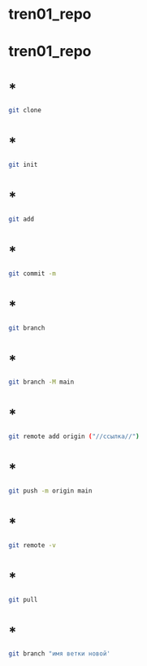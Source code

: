 ﻿# tren01_repo
# tren01_repo
# *
``` sh
git clone
```

# *
``` sh
git init
```
# *
``` sh
git add 
```

# * 
``` sh
git commit -m
```
# *
``` sh
git branch
```
# *
``` sh
git branch -M main
```
# *
``` sh
git remote add origin ("//ссылка//")
```
# *
``` sh
git push -m origin main
```
# *
``` sh
git remote -v
```
# *
``` sh
git pull
```
# *
``` sh
git branch "имя ветки новой'
```


